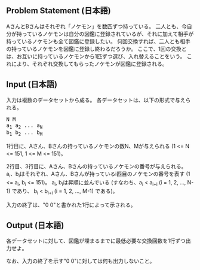 Problem Statement (日本語)
--
AさんとBさんはそれぞれ「ノケモン」を数匹ずつ持っている。
二人とも、今自分が持っているノケモンは自分の図鑑に登録されているが、それに加えて相手が持っているノケモンも全て図鑑に登録したい。
何回交換すれば、二人とも相手の持っているノケモンを図鑑に登録し終わるだろうか。
ここで、1回の交換とは、お互いに持っているノケモンから1匹ずつ選び、入れ替えることをいう。
これにより、それぞれ交換してもらったノケモンが図鑑に登録される。

Input (日本語)
--
入力は複数のデータセットから成る。
各データセットは、以下の形式で与えられる。

<pre>
N M
a<sub>1</sub> a<sub>2</sub> ... a<sub>N</sub>
b<sub>1</sub> b<sub>2</sub> ... b<sub>M</sub>
</pre>

1行目に、Aさん、Bさんの持っているノケモンの数N、Mが与えられる (1 <= N <= 151, 1 <= M <= 151)。

2行目、3行目に、Aさん、Bさんの持っているノケモンの番号が与えられる。
a<sub>i</sub>、b<sub>i</sub>はそれぞれ、Aさん、Bさんが持っているi匹目のノケモンの番号を表す (1 <= a<sub>i</sub>, b<sub>i</sub> <= 151)。
a<sub>i</sub>, b<sub>i</sub>は昇順に並んでいる (すなわち、a<sub>i</sub> < a<sub>i+i</sub> (i = 1, 2, ..., N-1) であり、 b<sub>i</sub> < b<sub>i+i</sub> (i = 1, 2, ..., M-1) である)。

入力の終了は、"0 0"と書かれた1行によって示される。

Output (日本語)
--
各データセットに対して、図鑑が埋まるまでに最低必要な交換回数を1行ずつ出力せよ。

なお、入力の終了を示す"0 0"に対しては何も出力しないこと。

